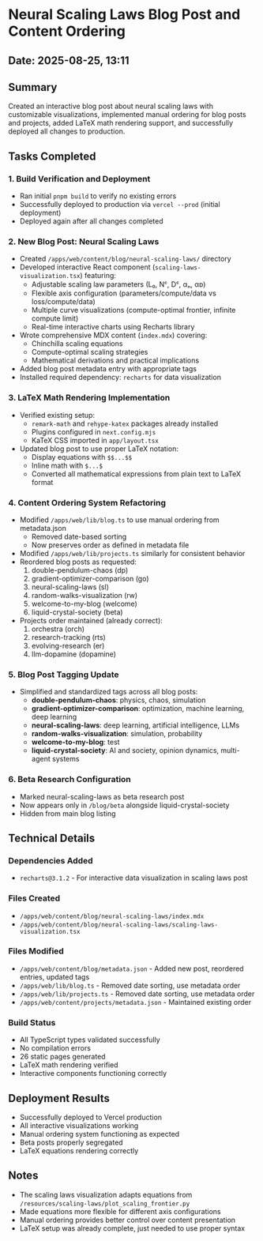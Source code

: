 # Neural Scaling Laws Blog Post and Content Ordering

## Date: 2025-08-25, 13:11

## Summary
Created an interactive blog post about neural scaling laws with customizable visualizations, implemented manual ordering for blog posts and projects, added LaTeX math rendering support, and successfully deployed all changes to production.

## Tasks Completed

### 1. Build Verification and Deployment
- Ran initial `pnpm build` to verify no existing errors
- Successfully deployed to production via `vercel --prod` (initial deployment)
- Deployed again after all changes completed

### 2. New Blog Post: Neural Scaling Laws
- Created `/apps/web/content/blog/neural-scaling-laws/` directory
- Developed interactive React component (`scaling-laws-visualization.tsx`) featuring:
  - Adjustable scaling law parameters (L₀, Nᶜ, Dᶜ, αₙ, αᴅ)
  - Flexible axis configuration (parameters/compute/data vs loss/compute/data)
  - Multiple curve visualizations (compute-optimal frontier, infinite compute limit)
  - Real-time interactive charts using Recharts library
- Wrote comprehensive MDX content (`index.mdx`) covering:
  - Chinchilla scaling equations
  - Compute-optimal scaling strategies
  - Mathematical derivations and practical implications
- Added blog post metadata entry with appropriate tags
- Installed required dependency: `recharts` for data visualization

### 3. LaTeX Math Rendering Implementation
- Verified existing setup:
  - `remark-math` and `rehype-katex` packages already installed
  - Plugins configured in `next.config.mjs`
  - KaTeX CSS imported in `app/layout.tsx`
- Updated blog post to use proper LaTeX notation:
  - Display equations with `$$...$$`
  - Inline math with `$...$`
  - Converted all mathematical expressions from plain text to LaTeX format

### 4. Content Ordering System Refactoring
- Modified `/apps/web/lib/blog.ts` to use manual ordering from metadata.json
  - Removed date-based sorting
  - Now preserves order as defined in metadata file
- Modified `/apps/web/lib/projects.ts` similarly for consistent behavior
- Reordered blog posts as requested:
  1. double-pendulum-chaos (dp)
  2. gradient-optimizer-comparison (go)  
  3. neural-scaling-laws (sl)
  4. random-walks-visualization (rw)
  5. welcome-to-my-blog (welcome)
  6. liquid-crystal-society (beta)
- Projects order maintained (already correct):
  1. orchestra (orch)
  2. research-tracking (rts)
  3. evolving-research (er)
  4. llm-dopamine (dopamine)

### 5. Blog Post Tagging Update
- Simplified and standardized tags across all blog posts:
  - **double-pendulum-chaos**: physics, chaos, simulation
  - **gradient-optimizer-comparison**: optimization, machine learning, deep learning
  - **neural-scaling-laws**: deep learning, artificial intelligence, LLMs
  - **random-walks-visualization**: simulation, probability
  - **welcome-to-my-blog**: test
  - **liquid-crystal-society**: AI and society, opinion dynamics, multi-agent systems

### 6. Beta Research Configuration
- Marked neural-scaling-laws as beta research post
- Now appears only in `/blog/beta` alongside liquid-crystal-society
- Hidden from main blog listing

## Technical Details

### Dependencies Added
- `recharts@3.1.2` - For interactive data visualization in scaling laws post

### Files Created
- `/apps/web/content/blog/neural-scaling-laws/index.mdx`
- `/apps/web/content/blog/neural-scaling-laws/scaling-laws-visualization.tsx`

### Files Modified
- `/apps/web/content/blog/metadata.json` - Added new post, reordered entries, updated tags
- `/apps/web/lib/blog.ts` - Removed date sorting, use metadata order
- `/apps/web/lib/projects.ts` - Removed date sorting, use metadata order
- `/apps/web/content/projects/metadata.json` - Maintained existing order

### Build Status
- All TypeScript types validated successfully
- No compilation errors
- 26 static pages generated
- LaTeX math rendering verified
- Interactive components functioning correctly

## Deployment Results
- Successfully deployed to Vercel production
- All interactive visualizations working
- Manual ordering system functioning as expected
- Beta posts properly segregated
- LaTeX equations rendering correctly

## Notes
- The scaling laws visualization adapts equations from `/resources/scaling-laws/plot_scaling_frontier.py`
- Made equations more flexible for different axis configurations
- Manual ordering provides better control over content presentation
- LaTeX setup was already complete, just needed to use proper syntax